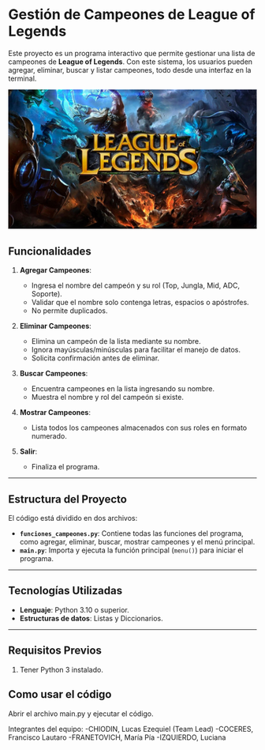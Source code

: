 # Gestión de Campeones de League of Legends

Este proyecto es un programa interactivo que permite gestionar una lista de campeones de **League of Legends**. 
Con este sistema, los usuarios pueden agregar, eliminar, buscar y listar campeones, todo desde una interfaz en la terminal.


![Portada de League of Legends](imagenes/portada_lol.jpg)


## Funcionalidades

1. **Agregar Campeones**:
   - Ingresa el nombre del campeón y su rol (Top, Jungla, Mid, ADC, Soporte).
   - Validar que el nombre solo contenga letras, espacios o apóstrofes.
   - No permite duplicados.

2. **Eliminar Campeones**:
   - Elimina un campeón de la lista mediante su nombre.
   - Ignora mayúsculas/minúsculas para facilitar el manejo de datos.
   - Solicita confirmación antes de eliminar.

3. **Buscar Campeones**:
   - Encuentra campeones en la lista ingresando su nombre.
   - Muestra el nombre y rol del campeón si existe.

4. **Mostrar Campeones**:
   - Lista todos los campeones almacenados con sus roles en formato numerado.

5. **Salir**:
   - Finaliza el programa.

---

## Estructura del Proyecto

El código está dividido en dos archivos:

- **`funciones_campeones.py`**: Contiene todas las funciones del programa, como agregar, eliminar, buscar, mostrar campeones y el menú principal.
- **`main.py`**: Importa y ejecuta la función principal (`menu()`) para iniciar el programa.

---

## Tecnologías Utilizadas

- **Lenguaje**: Python 3.10 o superior.
- **Estructuras de datos**: Listas y Diccionarios.

---

## Requisitos Previos

1. Tener Python 3 instalado. 

## Como usar el código

Abrir el archivo main.py y ejecutar el código.

Integrantes del equipo:
-CHIODIN, Lucas Ezequiel (Team Lead)
-COCERES, Francisco Lautaro
-FRANETOVICH, María Pía
-IZQUIERDO, Luciana 

